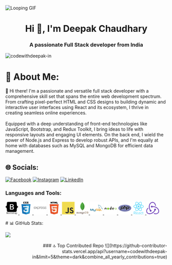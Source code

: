 

![Looping GIF](http://deepak.host20.uk/gf.gif)


<h1 align="center">Hi 👋, I'm Deepak Chaudhary</h1>
<h3 align="center">A passionate Full Stack developer from India</h3>

<p align="left"> <img src="https://komarev.com/ghpvc/?username=codewithdeepak-in&label=Profile%20views&color=0e75b6&style=flat" alt="codewithdeepak-in" /> </p>

# 💫 About Me:
👋 Hi there! I'm a passionate and versatile full stack developer with a comprehensive skill set that spans the entire web development spectrum. From crafting pixel-perfect HTML and CSS designs to building dynamic and interactive user interfaces using React and its ecosystem, I thrive in creating seamless online experiences.<br><br>Equipped with a deep understanding of front-end technologies like JavaScript, Bootstrap, and Redux Toolkit, I bring ideas to life with responsive layouts and engaging UI elements. On the back end, I wield the power of Node.js and Express to develop robust APIs, and I'm equally at home with databases such as MySQL and MongoDB for efficient data management.


## 🌐 Socials:
[![Facebook](https://img.shields.io/badge/Facebook-%231877F2.svg?logo=Facebook&logoColor=white)](https://facebook.com/codewithdeepak.in) [![Instagram](https://img.shields.io/badge/Instagram-%23E4405F.svg?logo=Instagram&logoColor=white)](https://instagram.com/codewithdeepak.in) [![LinkedIn](https://img.shields.io/badge/LinkedIn-%230077B5.svg?logo=linkedin&logoColor=white)](https://linkedin.com/in/codewithdeepak-in) 

<h3 align="left">Languages and Tools:</h3>
<p align="left"> <a href="https://getbootstrap.com" target="_blank" rel="noreferrer"> <img src="https://raw.githubusercontent.com/devicons/devicon/master/icons/bootstrap/bootstrap-plain-wordmark.svg" alt="bootstrap" width="40" height="40"/> </a> <a href="https://www.w3schools.com/css/" target="_blank" rel="noreferrer"> <img src="https://raw.githubusercontent.com/devicons/devicon/master/icons/css3/css3-original-wordmark.svg" alt="css3" width="40" height="40"/> </a> <a href="https://expressjs.com" target="_blank" rel="noreferrer"> <img src="https://raw.githubusercontent.com/devicons/devicon/master/icons/express/express-original-wordmark.svg" alt="express" width="40" height="40"/> </a> <a href="https://www.w3.org/html/" target="_blank" rel="noreferrer"> <img src="https://raw.githubusercontent.com/devicons/devicon/master/icons/html5/html5-original-wordmark.svg" alt="html5" width="40" height="40"/> </a> <a href="https://developer.mozilla.org/en-US/docs/Web/JavaScript" target="_blank" rel="noreferrer"> <img src="https://raw.githubusercontent.com/devicons/devicon/master/icons/javascript/javascript-original.svg" alt="javascript" width="40" height="40"/> </a> <a href="https://www.mongodb.com/" target="_blank" rel="noreferrer"> <img src="https://raw.githubusercontent.com/devicons/devicon/master/icons/mongodb/mongodb-original-wordmark.svg" alt="mongodb" width="40" height="40"/> </a> <a href="https://www.mysql.com/" target="_blank" rel="noreferrer"> <img src="https://raw.githubusercontent.com/devicons/devicon/master/icons/mysql/mysql-original-wordmark.svg" alt="mysql" width="40" height="40"/> </a> <a href="https://nodejs.org" target="_blank" rel="noreferrer"> <img src="https://raw.githubusercontent.com/devicons/devicon/master/icons/nodejs/nodejs-original-wordmark.svg" alt="nodejs" width="40" height="40"/> </a> <a href="https://www.php.net" target="_blank" rel="noreferrer"> <img src="https://raw.githubusercontent.com/devicons/devicon/master/icons/php/php-original.svg" alt="php" width="40" height="40"/> </a> <a href="https://reactjs.org/" target="_blank" rel="noreferrer"> <img src="https://raw.githubusercontent.com/devicons/devicon/master/icons/react/react-original-wordmark.svg" alt="react" width="40" height="40"/> </a> <a href="https://redux.js.org" target="_blank" rel="noreferrer"> <img src="https://raw.githubusercontent.com/devicons/devicon/master/icons/redux/redux-original.svg" alt="redux" width="40" height="40"/> </a> </p>

<div align="left">
# 📊 GitHub Stats:

![](https://github-readme-streak-stats.herokuapp.com/?user=codewithdeepak-in&theme=dark&hide_border=false)
  
</div>


<div align="right">
### 🔝 Top Contributed Repo
![](https://github-contributor-stats.vercel.app/api?username=codewithdeepak-in&limit=5&theme=dark&combine_all_yearly_contributions=true)

</div>

